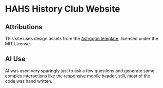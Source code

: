 # HAHS History Club Website

## Attributions

This site uses design assets from the [Astrogon template](https://github.com/astrogon/astrogon), licensed under the MIT License.

## AI Use

AI was used very sparingly just to ask a few questions and generate some complex interactions like the responsive mobile header, still, most of the code was hand written.
